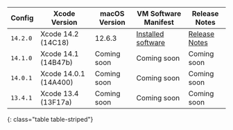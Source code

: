  Config   | Xcode Version                   | macOS Version | VM Software Manifest | Release Notes
----------|---------------------------------|---------------|----------------------------|--------------
 `14.2.0` | Xcode 14.2 (14C18) | 12.6.3 | [Installed software](https://circle-macos-docs.s3.amazonaws.com/image-manifest/v11441/manifest.txt) | [Release Notes](https://discuss.circleci.com/t/announcing-apple-silicon-m1-support-now-available/46908)
 `14.1.0` | Xcode 14.1 (14B47b) | Coming soon | Coming soon | Coming soon
 `14.0.1` | Xcode 14.0.1 (14A400) | Coming soon | Coming soon | Coming soon
 `13.4.1` | Xcode 13.4 (13F17a) | Coming soon | Coming soon | Coming soon
 {: class="table table-striped"}